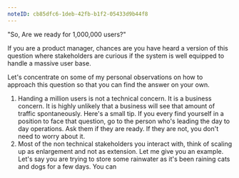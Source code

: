 ```yaml
---
noteID: cb85dfc6-1deb-42fb-b1f2-05433d9b44f8
---
```


"So, Are we ready for 1,000,000 users?"

If you are a product manager, chances are you have heard a version of this question where stakeholders are curious if the system is well equipped to handle a massive user base.  

Let's concentrate on some of my personal observations on how to approach this question so that you can find the answer on your own.  

1. Handing a million users is not a technical concern. It is a business concern. It is highly unlikely that a business will see that amount of traffic spontaneously. Here's a small tip. If you every find yourself in a position to face that question, go to the person who's leading the day to day operations. Ask them if they are ready. If they are not, you don't need to worry about it.
2. Most of the non technical stakeholders you interact with, think of scaling up as enlargement and not as extension. Let me give you an example. Let's say you are trying to store some rainwater as it's been raining cats and dogs for a few days. You can 